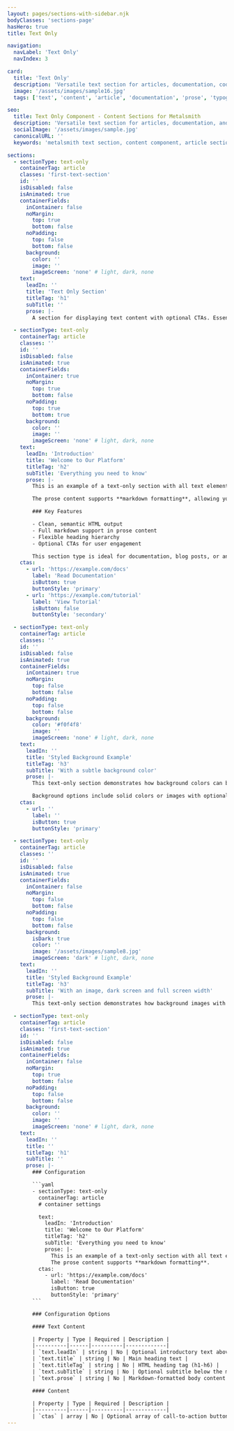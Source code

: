 ```yaml
---
layout: pages/sections-with-sidebar.njk
bodyClasses: 'sections-page'
hasHero: true
title: Text Only

navigation:
  navLabel: 'Text Only'
  navIndex: 3

card:
  title: 'Text Only'
  description: 'Versatile text section for articles, documentation, code snippets, and content-heavy layouts. '
  image: '/assets/images/sample16.jpg'
  tags: ['text', 'content', 'article', 'documentation', 'prose', 'typography']

seo:
  title: Text Only Component - Content Sections for Metalsmith
  description: 'Versatile text section for articles, documentation, and content-heavy layouts. Supports markdown, headings, CTAs, and background styling for Metalsmith static sites.'
  socialImage: '/assets/images/sample.jpg'
  canonicalURL: ''
  keywords: 'metalsmith text section, content component, article section, markdown content, text-only layout, documentation component, prose section'

sections:
  - sectionType: text-only
    containerTag: article
    classes: 'first-text-section'
    id: ''
    isDisabled: false
    isAnimated: true
    containerFields:
      inContainer: false
      noMargin:
        top: true
        bottom: false
      noPadding:
        top: false
        bottom: false
      background:
        color: ''
        image: ''
        imageScreen: 'none' # light, dark, none
    text:
      leadIn: ''
      title: 'Text Only Section'
      titleTag: 'h1'
      subTitle: ''
      prose: |-
        A section for displaying text content with optional CTAs. Essentially a section wrapper for the text partial. Supports lead-in text, titles, subtitles, markdown-formatted prose, and flexible background options.

  - sectionType: text-only
    containerTag: article
    classes: ''
    id: ''
    isDisabled: false
    isAnimated: true
    containerFields:
      inContainer: true
      noMargin:
        top: true
        bottom: false
      noPadding:
        top: true
        bottom: true
      background:
        color: ''
        image: ''
        imageScreen: 'none' # light, dark, none
    text:
      leadIn: 'Introduction'
      title: 'Welcome to Our Platform'
      titleTag: 'h2'
      subTitle: 'Everything you need to know'
      prose: |-
        This is an example of a text-only section with all text elements populated. Notice how the lead-in text appears above the title, providing context for what follows.

        The prose content supports **markdown formatting**, allowing you to create *emphasized text*, [hyperlinks](https://example.com), and structured content with ease.

        ### Key Features

        - Clean, semantic HTML output
        - Full markdown support in prose content
        - Flexible heading hierarchy
        - Optional CTAs for user engagement

        This section type is ideal for documentation, blog posts, or any content-heavy pages where text is the primary focus.
    ctas:
      - url: 'https://example.com/docs'
        label: 'Read Documentation'
        isButton: true
        buttonStyle: 'primary'
      - url: 'https://example.com/tutorial'
        label: 'View Tutorial'
        isButton: false
        buttonStyle: 'secondary'

  - sectionType: text-only
    containerTag: article
    classes: ''
    id: ''
    isDisabled: false
    isAnimated: true
    containerFields:
      inContainer: true
      noMargin:
        top: false
        bottom: false
      noPadding:
        top: false
        bottom: false
      background:
        color: '#f0f4f8'
        image: ''
        imageScreen: 'none' # light, dark, none
    text:
      leadIn: ''
      title: 'Styled Background Example'
      titleTag: 'h3'
      subTitle: 'With a subtle background color'
      prose: |-
        This text-only section demonstrates how background colors can be used to create visual separation between content blocks. The light gray background helps this section stand out from the surrounding content.

        Background options include solid colors or images with optional screening effects for better text readability.
    ctas:
      - url: ''
        label: ''
        isButton: true
        buttonStyle: 'primary'

  - sectionType: text-only
    containerTag: article
    classes: ''
    id: ''
    isDisabled: false
    isAnimated: true
    containerFields:
      inContainer: false
      noMargin:
        top: false
        bottom: false
      noPadding:
        top: false
        bottom: false
      background:
        isDark: true
        color: ''
        image: '/assets/images/sample8.jpg'
        imageScreen: 'dark' # light, dark, none
    text:
      leadIn: ''
      title: 'Styled Background Example'
      titleTag: 'h3'
      subTitle: 'With an image, dark screen and full screen width'
      prose: |-
        This text-only section demonstrates how background images with screens can be used. The screen is used so text above the image has enough contrast to be readable. `containerFields.inContainer: false` will render the background accross the whole screen width.

  - sectionType: text-only
    containerTag: article
    classes: 'first-text-section'
    id: ''
    isDisabled: false
    isAnimated: true
    containerFields:
      inContainer: false
      noMargin:
        top: true
        bottom: false
      noPadding:
        top: false
        bottom: false
      background:
        color: ''
        image: ''
        imageScreen: 'none' # light, dark, none
    text:
      leadIn: ''
      title: ''
      titleTag: 'h1'
      subTitle: ''
      prose: |-
        ### Configuration

        ```yaml
        - sectionType: text-only
          containerTag: article
          # container settings

          text:
            leadIn: 'Introduction'
            title: 'Welcome to Our Platform'
            titleTag: 'h2'
            subTitle: 'Everything you need to know'
            prose: |-
              This is an example of a text-only section with all text elements populated.
              The prose content supports **markdown formatting**.
          ctas:
            - url: 'https://example.com/docs'
              label: 'Read Documentation'
              isButton: true
              buttonStyle: 'primary'
        ```

        ### Configuration Options

        #### Text Content

        | Property | Type | Required | Description |
        |----------|------|----------|-------------|
        | `text.leadIn` | string | No | Optional introductory text above the title |
        | `text.title` | string | No | Main heading text |
        | `text.titleTag` | string | No | HTML heading tag (h1-h6) |
        | `text.subTitle` | string | No | Optional subtitle below the main title |
        | `text.prose` | string | No | Markdown-formatted body content |

        #### Content

        | Property | Type | Required | Description |
        |----------|------|----------|-------------|
        | `ctas` | array | No | Optional array of call-to-action buttons or links |
---
```

